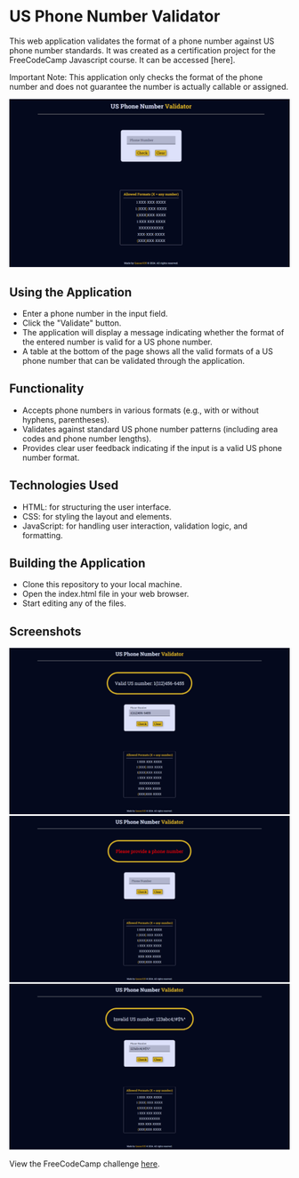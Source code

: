 # US Phone Number Validator
This web application validates the format of a phone number against US phone number standards. It was created as a certification project for the FreeCodeCamp Javascript course. It can be accessed [here].

Important Note: This application only checks the format of the phone number and does not guarantee the number is actually callable or assigned.

![Screenshot of the website](./screenshots/screenshot1.png)

## Using the Application
- Enter a phone number in the input field.
- Click the "Validate" button.
- The application will display a message indicating whether the format of the entered number is valid for a US phone number.
- A table at the bottom of the page shows all the valid formats of a US phone number that can be validated through the application.

## Functionality
- Accepts phone numbers in various formats (e.g., with or without hyphens, parentheses).
- Validates against standard US phone number patterns (including area codes and phone number lengths).
- Provides clear user feedback indicating if the input is a valid US phone number format.

## Technologies Used
- HTML: for structuring the user interface.
- CSS: for styling the layout and elements.
- JavaScript: for handling user interaction, validation logic, and formatting.

## Building the Application
- Clone this repository to your local machine.
- Open the index.html file in your web browser.
- Start editing any of the files.

## Screenshots
![Screenshot of the website with valid input](./screenshots/screenshot4.png)
![Screenshot of the website with invalid input](./screenshots/screenshot2.png)
![Screenshot of the website with invalid input](./screenshots/screenshot3.png)

View the FreeCodeCamp challenge [here](https://www.freecodecamp.org/learn/javascript-algorithms-and-data-structures-v8/build-a-telephone-number-validator-project/build-a-telephone-number-validator).